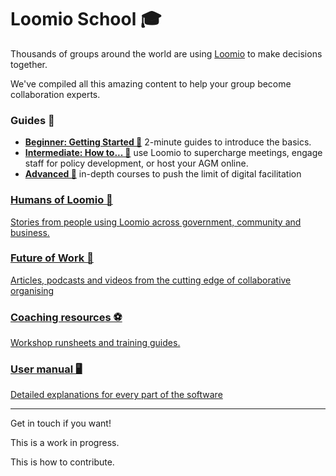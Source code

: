 # Loomio School 🎓

Thousands of groups around the world are using [Loomio](http://loomio.org) to make decisions together.

We've compiled all this amazing content to help your group become collaboration experts.


### Guides 📗

* **[Beginner: Getting Started 📕](beginner/index.md)** 2-minute guides to introduce the basics.
* **[Intermediate: How to... 📙](intermediate/index.md)** use Loomio to supercharge meetings, engage staff for policy development, or host your AGM online.
* **[Advanced 📗](advanced/index.md)** in-depth courses to push the limit of digital facilitation

### [Humans of Loomio 🐒](humans_of_loomio.html)
[Stories from people using Loomio across government, community and business.](humans_of_loomio.html)

### [Future of Work 🚀](future_of_work.html)
[Articles, podcasts and videos from the cutting edge of collaborative organising](future_of_work.html)

### [Coaching resources ⚽️](coaching_resources.html)
[Workshop runsheets and training guides.](coaching_resources.html)

### [User manual 🖥](user_manual.html)
[Detailed explanations for every part of the software](user_manual.html)


---

Get in touch if you want!

This is a work in progress.

This is how to contribute.
